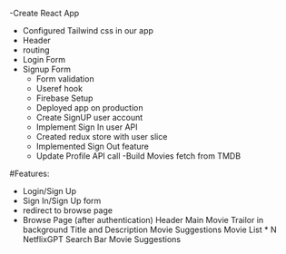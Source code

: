 -Create React App

- Configured Tailwind css in our app
- Header
- routing
- Login Form
- Signup Form
  - Form validation
  - Useref hook
  - Firebase Setup
  - Deployed app on production
  - Create SignUP user account
  - Implement Sign In user API
  - Created redux store with user slice
  - Implemented Sign Out feature
  - Update Profile API call
    -Build Movies fetch from TMDB

#Features:

- Login/Sign Up
- Sign In/Sign Up form
- redirect to browse page
- Browse Page (after authentication)
  Header
  Main Movie
  Trailor in background
  Title and Description
  Movie Suggestions
  Movie List \* N
  NetflixGPT
  Search Bar
  Movie Suggestions
